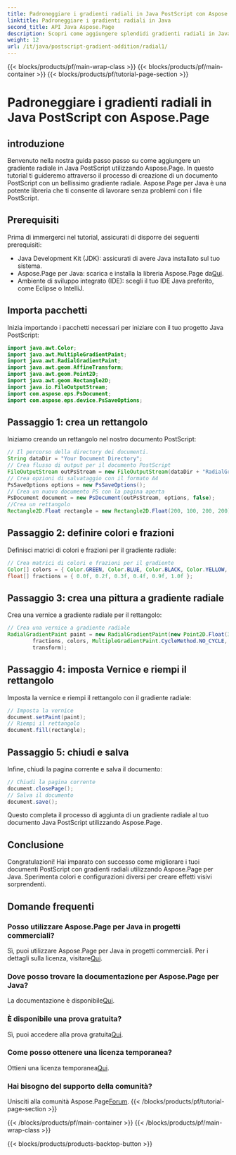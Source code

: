 ```yaml
---
title: Padroneggiare i gradienti radiali in Java PostScript con Aspose.Page
linktitle: Padroneggiare i gradienti radiali in Java
second_title: API Java Aspose.Page
description: Scopri come aggiungere splendidi gradienti radiali in Java PostScript utilizzando Aspose.Page per Java. Migliora i tuoi documenti PostScript con questa guida passo passo.
weight: 12
url: /it/java/postscript-gradient-addition/radial1/
---
```


{{< blocks/products/pf/main-wrap-class >}}
{{< blocks/products/pf/main-container >}}
{{< blocks/products/pf/tutorial-page-section >}}

# Padroneggiare i gradienti radiali in Java PostScript con Aspose.Page

## introduzione
Benvenuto nella nostra guida passo passo su come aggiungere un gradiente radiale in Java PostScript utilizzando Aspose.Page. In questo tutorial ti guideremo attraverso il processo di creazione di un documento PostScript con un bellissimo gradiente radiale. Aspose.Page per Java è una potente libreria che ti consente di lavorare senza problemi con i file PostScript.
## Prerequisiti
Prima di immergerci nel tutorial, assicurati di disporre dei seguenti prerequisiti:
- Java Development Kit (JDK): assicurati di avere Java installato sul tuo sistema.
-  Aspose.Page per Java: scarica e installa la libreria Aspose.Page da[Qui](https://releases.aspose.com/page/java/).
- Ambiente di sviluppo integrato (IDE): scegli il tuo IDE Java preferito, come Eclipse o IntelliJ.
## Importa pacchetti
Inizia importando i pacchetti necessari per iniziare con il tuo progetto Java PostScript:
```java
import java.awt.Color;
import java.awt.MultipleGradientPaint;
import java.awt.RadialGradientPaint;
import java.awt.geom.AffineTransform;
import java.awt.geom.Point2D;
import java.awt.geom.Rectangle2D;
import java.io.FileOutputStream;
import com.aspose.eps.PsDocument;
import com.aspose.eps.device.PsSaveOptions;
```
## Passaggio 1: crea un rettangolo
Iniziamo creando un rettangolo nel nostro documento PostScript:
```java
// Il percorso della directory dei documenti.
String dataDir = "Your Document Directory";
// Crea flusso di output per il documento PostScript
FileOutputStream outPsStream = new FileOutputStream(dataDir + "RadialGradient1_outPS.ps");
// Crea opzioni di salvataggio con il formato A4
PsSaveOptions options = new PsSaveOptions();
// Crea un nuovo documento PS con la pagina aperta
PsDocument document = new PsDocument(outPsStream, options, false);
//Crea un rettangolo
Rectangle2D.Float rectangle = new Rectangle2D.Float(200, 100, 200, 200);
```
## Passaggio 2: definire colori e frazioni
Definisci matrici di colori e frazioni per il gradiente radiale:
```java
// Crea matrici di colori e frazioni per il gradiente
Color[] colors = { Color.GREEN, Color.BLUE, Color.BLACK, Color.YELLOW, new Color(245, 245, 220), Color.RED };
float[] fractions = { 0.0f, 0.2f, 0.3f, 0.4f, 0.9f, 1.0f };
```
## Passaggio 3: crea una pittura a gradiente radiale
Crea una vernice a gradiente radiale per il rettangolo:
```java
// Crea una vernice a gradiente radiale
RadialGradientPaint paint = new RadialGradientPaint(new Point2D.Float(300, 200), 100, new Point2D.Float(300, 200),
        fractions, colors, MultipleGradientPaint.CycleMethod.NO_CYCLE, MultipleGradientPaint.ColorSpaceType.SRGB,
        transform);
```
## Passaggio 4: imposta Vernice e riempi il rettangolo
Imposta la vernice e riempi il rettangolo con il gradiente radiale:
```java
// Imposta la vernice
document.setPaint(paint);
// Riempi il rettangolo
document.fill(rectangle);
```
## Passaggio 5: chiudi e salva
Infine, chiudi la pagina corrente e salva il documento:
```java
// Chiudi la pagina corrente
document.closePage();
// Salva il documento
document.save();
```
Questo completa il processo di aggiunta di un gradiente radiale al tuo documento Java PostScript utilizzando Aspose.Page.
## Conclusione
Congratulazioni! Hai imparato con successo come migliorare i tuoi documenti PostScript con gradienti radiali utilizzando Aspose.Page per Java. Sperimenta colori e configurazioni diversi per creare effetti visivi sorprendenti.
## Domande frequenti
### Posso utilizzare Aspose.Page per Java in progetti commerciali?
 Sì, puoi utilizzare Aspose.Page per Java in progetti commerciali. Per i dettagli sulla licenza, visitare[Qui](https://purchase.aspose.com/buy).
### Dove posso trovare la documentazione per Aspose.Page per Java?
 La documentazione è disponibile[Qui](https://reference.aspose.com/page/java/).
### È disponibile una prova gratuita?
 Sì, puoi accedere alla prova gratuita[Qui](https://releases.aspose.com/).
### Come posso ottenere una licenza temporanea?
 Ottieni una licenza temporanea[Qui](https://purchase.aspose.com/temporary-license/).
### Hai bisogno del supporto della comunità?
 Unisciti alla comunità Aspose.Page[Forum](https://forum.aspose.com/c/page/39).
{{< /blocks/products/pf/tutorial-page-section >}}

{{< /blocks/products/pf/main-container >}}
{{< /blocks/products/pf/main-wrap-class >}}

{{< blocks/products/products-backtop-button >}}
